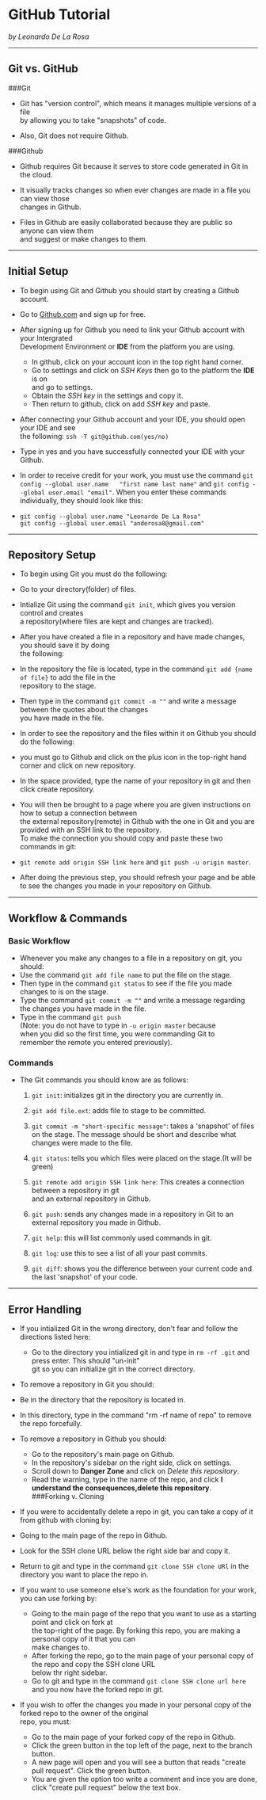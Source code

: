 # GitHub Tutorial
 
_by Leonardo De La Rosa_

---
## Git vs. GitHub
###Git
* Git has "version control", which means it manages multiple versions of a file   
  by allowing you to take "snapshots" of code.  

* Also, Git does not require Github.  

###Github 
* Github requires Git because it serves to store code generated in Git in the cloud.

* It visually tracks changes so when ever changes are made in a file you can view those  
  changes in Github.  

* Files in Github are easily collaborated because they are public so anyone can view them  
  and suggest or make changes to them. 


---
## Initial Setup
* To begin using Git and Github you should start by creating a Github account.  
 * Go to [Github.com](github.com) and sign up for free.  

* After signing up for Github you need to link your Github account with your Intergrated  
  Development Environment or **IDE** from the platform you are using.  
    * In github, click on your account icon in the top right hand corner.
    * Go to settings and click on _SSH Keys_ then go to the platform the **IDE** is on   
    and go to settings.   
    * Obtain the _SSH key_ in the settings and copy it.
    * Then return to github, click on add _SSH key_ and paste.  

* After connecting your Github account and your IDE, you should open your IDE and see  
 the following: `ssh -T git@github.com(yes/no)`  
 * Type in yes and you have successfully connected your IDE with your Github. 

* In order to receive credit for your work, you must use the command `git config --global user.name  
 "first name last name"` and `git config --global user.email "email"`. When you enter these commands individually, they should look like this:  
 * `git config --global user.name "Leonardo De La Rosa"`  
    `git config --global user.email "anderosa8@gmail.com"` 
   
  


---
## Repository Setup
* To begin using Git you must do the following:  
 * Go to your directory(folder) of files.  
 * Intialize Git using the command `git init`, which gives you version control and creates  
   a repository(where files are kept and changes are tracked).

* After you have created a file in a repository and have made changes, you should save it by doing  
  the following:  
 * In the repository the file is located, type in the command `git add {name of file}` to add the file in the  
   repository to the stage.  
 * Then type in the command `git commit -m ""` and write a message between the quotes about the changes  
  you have made in the file. 

* In order to see the repository and the files within it on Github you should do the following:  
 * you must go to Github and click on the plus icon in the top-right hand corner and click on new repository.
 * In the space provided, type the name of your repository in git and then click create repository. 

* You will then be brought to a page where you are given instructions on how to setup a connection between  
  the external repository(remote) in Github with the one in Git and you are provided with an SSH link to the repository.  
  To make the connection you should copy and paste these two commands in git:  
 * `git remote add origin SSH link here`  and  `git push -u origin master`.  

* After doing the previous step, you should refresh your page and be able to see the changes you made in your repository on Github.

---
## Workflow & Commands
### Basic Workflow  
* Whenever you make any changes to a file in a repository on git, you should:  
 *  Use the command `git add file name` to put the file on the stage.
 *  Then type in the command `git status` to see if the file you made  
    changes to is on the stage.  
 * Type the command `git commit -m ""` and write a message regarding   
   the changes you have made in the file.  
 * Type in the command `git push`  
   (Note: you do not have to type in `-u origin master` because  
   when you did so the first time, you were commanding Git to   
   remember the remote you entered previously).  

### Commands
* The Git commands you should know are as follows:
  1. `git init`: initializes git in the directory you are currently in.  
  
  2. `git add file.ext`: adds file to stage to be committed. 
 
  3. `git commit -m "short-specific message"`: takes a 'snapshot' of files  
      on the stage. The message should be short and describe what changes
      were made to the file.  
  4. `git status`: tells you which files were placed on the stage.(It will be green) 
  
  5. `git remote add origin SSH link here`: This creates a connection between a repository in git  
     and an external repository in Github.  
  6. `git push`: sends any changes made in a repository in Git to an external repository you made in Github.  
  
  7. `git help`: this will list commonly used commands in git.  
  
  8. `git log`: use this to see a list of all your past commits. 
  
  9. `git diff`: shows you the difference between your current code and the last 'snapshot' of your code.  

---
## Error Handling  
* If you intialized Git in the wrong directory, don't fear and follow the directions listed here:  
  * Go to the directory you intialized git in and type in `rm -rf .git` and press enter. This should "un-init"  
   git so you can initialize git in the correct directory.  

* To remove a repository in Git you should:  
 *  Be in the directory that the repository is located in.
 *  In this directory, type in the command "rm -rf name of repo" to remove the repo forcefully.  
 
* To remove a repository in Github you should:  
  * Go to the repository's main page on Github. 
  * In the repository's sidebar on the right side, click on settings.
  * Scroll down to **Danger Zone** and click on _Delete this repository_. 
  * Read the warning, type in the name of the repo, and click **I understand the consequences,delete this repository**.  
###Forking v. Cloning  
* If you were to accidentally delete a repo in git, you can take a copy of it from github with cloning by:  
 * Going to the main page of the repo in Github.
 * Look for the SSH clone URL below the right side bar and copy it. 
 * Return to git and type in the command `git clone SSH clone URl` in the directory you want to place the repo in.  

* If you want to use someone else's work as the foundation for your work, you can use forking by:  
  * Going to the main page of the repo that you want to use as a starting point and click on fork at  
    the top-right of the page. By forking this repo, you are making a personal copy of it that you can  
    make changes to.  
  * After forking the repo, go to the main page of your personal copy of the repo and copy the SSH clone URL  
    below thr right sidebar.  
  * Go to git and type in the command `git clone SSH clone url here` and you now have the forked repo in git.  

* If you wish to offer the changes you made in your personal copy of the forked repo to the owner of the original  
  repo, you must:  
  * Go to the main page of your forked copy of the repo in Github. 
  * Click the green button in the top left of the page, next to the branch button. 
  * A new page will open and you will see a button that reads "create pull request". Click the green button. 
  * You are given the option too write a comment and ince you are done, click "create pull request" below the text box. 

  